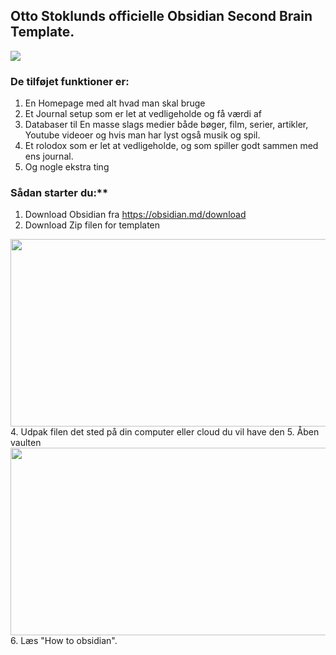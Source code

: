 ## Otto Stoklunds officielle Obsidian Second Brain Template.
<img src="https://github.com/Hmmmmmmms/Obsidian-Second-Brain-Template/assets/152342474/ecf508ff-86a6-4123-a664-7d5143d85106" scale="100">

### De tilføjet funktioner er:
1. En Homepage med alt hvad man skal bruge
2. Et Journal setup som er let at vedligeholde og få værdi af
3. Databaser til En masse slags medier både bøger, film, serier, artikler, Youtube videoer og hvis man har lyst også musik og spil.
4. Et rolodox som er let at vedligeholde, og som spiller godt sammen med ens journal.
5. Og nogle ekstra ting

### Sådan starter du:**
1. Download Obsidian fra https://obsidian.md/download
2. Download Zip filen for templaten
  <img src="https://github.com/Hmmmmmmms/Obsidian-Second-Brain-Template/assets/152342474/57e89d4b-ad20-4f18-b1bd-f70302646fc7" width="1000" height="300">
4. Udpak filen det sted på din computer eller cloud du vil have den
5. Åben vaulten
  <img src="https://github.com/Hmmmmmmms/Obsidian-Second-Brain-Template/assets/152342474/3a0b821e-62f0-4688-a04f-6966c1bf3456" width="1000" height="300">
6. Læs "How to obsidian".
